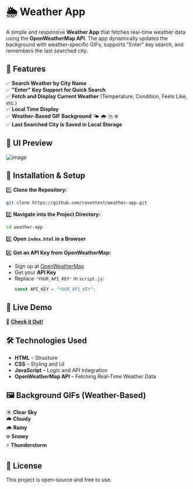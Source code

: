 

# 🌦 Weather App  

A simple and responsive **Weather App** that fetches real-time weather data using the **OpenWeatherMap API**. The app dynamically updates the background with weather-specific GIFs, supports "Enter" key search, and remembers the last searched city.  

## 🚀 Features  

✅ **Search Weather by City Name**  
✅ **"Enter" Key Support for Quick Search**  
✅ **Fetch and Display Current Weather** (Temperature, Condition, Feels Like, etc.)  
✅ **Local Time Display**  
✅ **Weather-Based GIF Background** 🌤️ 🌧️ ⛈️ ❄️  
✅ **Last Searched City is Saved in Local Storage**  

## 🎨 UI Preview  
 ![image](https://github.com/user-attachments/assets/667265de-d316-470f-9ea6-1d69aefee0d1)


## 🔧 Installation & Setup  

1️⃣ **Clone the Repository:**  
```sh
git clone https://github.com/raventext/weather-app.git
```
2️⃣ **Navigate into the Project Directory:**  
```sh
cd weather-app
```
3️⃣ **Open `index.html` in a Browser**  

4️⃣ **Get an API Key from OpenWeatherMap:**  
- Sign up at [OpenWeatherMap](https://openweathermap.org/api)  
- Get your **API Key**  
- Replace `'YOUR_API_KEY'` in `script.js`:  
  ```js
  const API_KEY = "YOUR_API_KEY";
  ```

## 📌 Live Demo  
🔗 **[Check it Out!](https://raventext.github.io/weather-app/)**  

## 🛠️ Technologies Used  
- **HTML** – Structure  
- **CSS** – Styling and UI  
- **JavaScript** – Logic and API Integration  
- **OpenWeatherMap API** – Fetching Real-Time Weather Data  

## 🖼️ Background GIFs (Weather-Based)  
☀️ **Clear Sky**  
🌥️ **Cloudy**  
🌧️ **Rainy**  
❄️ **Snowy**  
⚡ **Thunderstorm**  

## 📜 License  
This project is open-source and free to use.  

